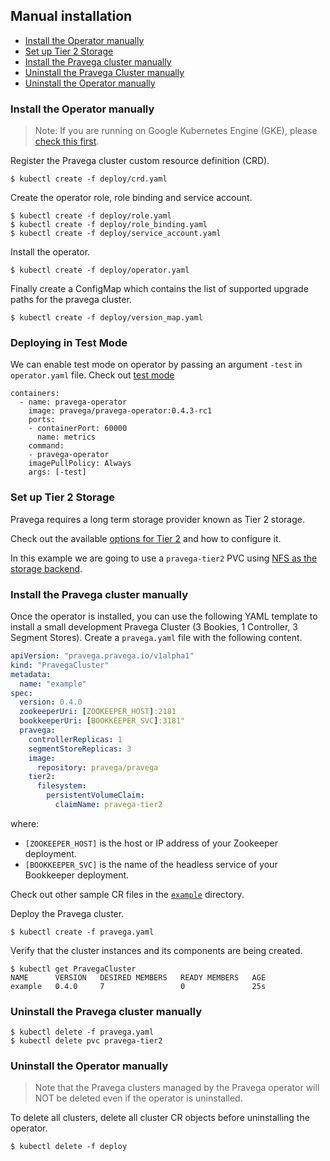 ## Manual installation

* [Install the Operator manually](#install-the-operator-manually)
* [Set up Tier 2 Storage](#set-up-tier-2-storage)
* [Install the Pravega cluster manually](#install-the-pravega-cluster-manually)
* [Uninstall the Pravega Cluster manually](#uninstall-the-pravega-cluster-manually)
* [Uninstall the Operator manually](#uninstall-the-operator-manually)

### Install the Operator manually

> Note: If you are running on Google Kubernetes Engine (GKE), please [check this first](#installation-on-google-kubernetes-engine).

Register the Pravega cluster custom resource definition (CRD).

```
$ kubectl create -f deploy/crd.yaml
```

Create the operator role, role binding and service account.

```
$ kubectl create -f deploy/role.yaml
$ kubectl create -f deploy/role_binding.yaml
$ kubectl create -f deploy/service_account.yaml
```

Install the operator.

```
$ kubectl create -f deploy/operator.yaml
```

Finally create a ConfigMap which contains the list of supported upgrade paths for the pravega cluster.

```
$ kubectl create -f deploy/version_map.yaml
```

### Deploying in Test Mode
 We can enable test mode on operator by passing an argument `-test` in `operator.yaml` file.
 Check out [test mode](../README.md#deploying-in-test-mode)

```
containers:
  - name: pravega-operator
    image: pravega/pravega-operator:0.4.3-rc1
    ports:
    - containerPort: 60000
      name: metrics
    command:
    - pravega-operator
    imagePullPolicy: Always
    args: [-test]
```
### Set up Tier 2 Storage

Pravega requires a long term storage provider known as Tier 2 storage.

Check out the available [options for Tier 2](tier2.md) and how to configure it.

In this example we are going to use a `pravega-tier2` PVC using [NFS as the storage backend](tier2.md#use-nfs-as-tier-2).

### Install the Pravega cluster manually

Once the operator is installed, you can use the following YAML template to install a small development Pravega Cluster (3 Bookies, 1 Controller, 3 Segment Stores). Create a `pravega.yaml` file with the following content.

```yaml
apiVersion: "pravega.pravega.io/v1alpha1"
kind: "PravegaCluster"
metadata:
  name: "example"
spec:
  version: 0.4.0
  zookeeperUri: [ZOOKEEPER_HOST]:2181
  bookkeeperUri: [BOOKKEEPER_SVC]:3181"
  pravega:
    controllerReplicas: 1
    segmentStoreReplicas: 3
    image:
      repository: pravega/pravega
    tier2:
      filesystem:
        persistentVolumeClaim:
          claimName: pravega-tier2
```

where:

- `[ZOOKEEPER_HOST]` is the host or IP address of your Zookeeper deployment.
- `[BOOKKEEPER_SVC]` is the name of the headless service of your Bookkeeper deployment.

Check out other sample CR files in the [`example`](../example) directory.

Deploy the Pravega cluster.

```
$ kubectl create -f pravega.yaml
```

Verify that the cluster instances and its components are being created.

```
$ kubectl get PravegaCluster
NAME      VERSION   DESIRED MEMBERS   READY MEMBERS   AGE
example   0.4.0     7                 0               25s
```

### Uninstall the Pravega cluster manually

```
$ kubectl delete -f pravega.yaml
$ kubectl delete pvc pravega-tier2
```

### Uninstall the Operator manually

> Note that the Pravega clusters managed by the Pravega operator will NOT be deleted even if the operator is uninstalled.

To delete all clusters, delete all cluster CR objects before uninstalling the operator.

```
$ kubectl delete -f deploy
```
